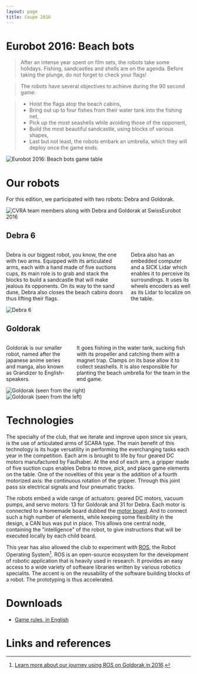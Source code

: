 ```yaml
---
layout: page
title: Coupe 2016
---
```


# Eurobot 2016: Beach bots

> After an intense year spent on film sets, the robots take some holidays. Fishing, sandcastles and shells are on the agenda. Before taking the plunge, do not forget to check your flags!

> The robots have several objectives to achieve during the 90 second game:

> * Hoist the flags atop the beach cabins,
> * Bring out up to four fishes from their water tank into the fishing net,
> * Pick up the most seashells while avoiding those of the opponent,
> * Build the most beautiful sandcastle, using blocks of various shapes,
> * Last but not least, the robots embark an umbrella, which they will deploy once the game ends.

![Eurobot 2016: Beach bots game table](/images/2016/table.png)

# Our robots

For this edition, we participated with two robots: Debra and Goldorak.

![CVRA team members along with Debra and Goldorak at SwissEurobot 2016](/images/2016/team.jpg)

## Debra 6

<div class="row">
<div class="large-6 columns">
<p>
Debra is our biggest robot, you know, the one with two arms.
Equipped with its articulated arms, each with a hand made of five suctions cups, its main role is to grab and stack the blocks to build a sandcastle that will make jealous its opponents.
On its way to the sand dune, Debra also closes the beach cabins doors thus lifting their flags.
</p>

<p>
Debra also has an embedded computer and a SICK Lidar which enables it to perceive its surroundings.
It uses its wheels encoders as well as its Lidar to localize on the table.
</p>

</div>

<div class="large-6 columns">
<img src="/images/2016/debra.jpg" alt="Debra 6" />
</div>

</div>

## Goldorak

<div class="row">
<div class="large-6 columns">
<p>
Goldorak is our smaller robot, named after the japanese anime series and manga, also known as Grandizer to English-speakers.
</p>

<p>
It goes fishing in the water tank, sucking fish with its propeller and catching them with a magnet trap.
Clamps on its base allow it to collect seashells.
It is also responsible for planting the beach umbrella for the team in the end game.
</p>

</div>

<div class="large-3 columns">
<img src="/images/2016/goldorak.jpg" alt="Goldorak (seen from the right)" />
</div>

<div class="large-3 columns">
<img src="/images/2016/goldorak2.jpg" alt="Goldorak (seen from the left)" />
</div>

</div>

# Technologies

The specialty of the club, that we iterate and improve upon since six years, is the use of articulated arms of SCARA type.
The main benefit of this technology is its huge versatility in performing the everchanging tasks each year in the competition.
Each arm is brought to life by four geared DC motors manufactured by Faulhaber.
At the end of each arm, a gripper made of five suction cups enables Debra to move, pick, and place game elements on the table.
One of the novelties of this year is the addition of a fourth motorized axis: the continuous rotation of the gripper.
Through this joint pass six electrical signals and four pneumatic tracks.

The robots embed a wide range of actuators: geared DC motors, vacuum pumps, and servo motors: 13 for Goldorak and 31 for Debra.
Each motor is connected to a homemade board dubbed the [motor board](https://github.com/cvra/motor-control-board).
And to connect such a high number of elements, while keeping some flexibility in the design, a CAN bus was put in place.
This allows one central node, containing the "intelligence" of the robot, to give instructions that will be executed locally by each child board.

This year has also allowed the club to experiment with [ROS](http://www.ros.org/), the Robot Operating System[^0].
ROS is an open-source ecosystem for the development of robotic application that is heavily used in research.
It provides an easy access to a wide variety of software libraries written by various robotics specialits.
The accent is on the reusability of the software building blocks of a robot.
The prototyping is thus accelerated.

# Downloads

* [Game rules, in English](/ressources/rules/2016.pdf)

# Links and references

[^0]: [Learn more about our journey using ROS on Goldorak in 2016](http://www.cvra.ch/blog/2016/goldorak-post-mortem).
